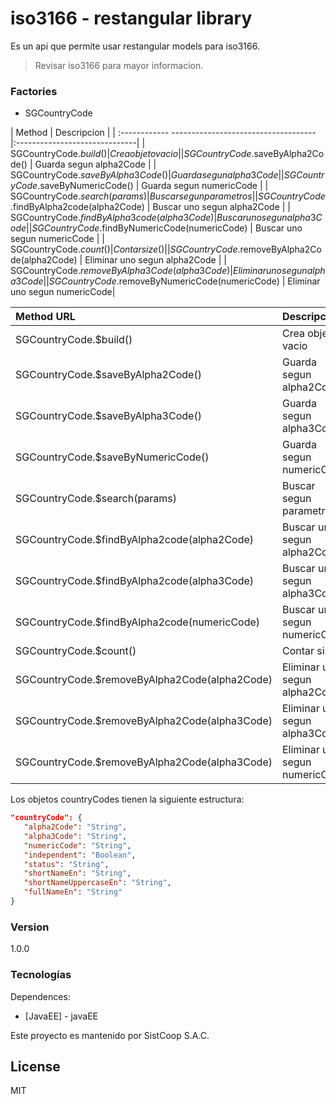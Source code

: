 # iso3166 - restangular library

Es un api que permite usar restangular models para iso3166.

> Revisar iso3166 para mayor informacion.

### Factories
* SGCountryCode


| Method                                            | Descripcion                   |
| :------------ ------------------------------------|:------------------------------|
| SGCountryCode.$build()                            | Crea objeto vacio             |
| SGCountryCode.$saveByAlpha2Code()                 | Guarda segun alpha2Code       |
| SGCountryCode.$saveByAlpha3Code()                 | Guarda segun alpha3Code       |
| SGCountryCode.$saveByNumericCode()                | Guarda segun numericCode      |
| SGCountryCode.$search(params)                     | Buscar segun parametros       |
| SGCountryCode.$findByAlpha2code(alpha2Code)       | Buscar uno segun alpha2Code   |
| SGCountryCode.$findByAlpha3code(alpha3Code)       | Buscar uno segun alpha3Code   |
| SGCountryCode.$findByNumericCode(numericCode)     | Buscar uno segun numericCode  |
| SGCountryCode.$count()                            | Contar size()                 |
| SGCountryCode.$removeByAlpha2Code(alpha2Code)     | Eliminar uno segun alpha2Code |
| SGCountryCode.$removeByAlpha3Code(alpha3Code)     | Eliminar uno segun alpha3Code |
| SGCountryCode.$removeByNumericCode(numericCode)   | Eliminar uno segun numericCode|

| Method        URL                                 | Descripcion                       |
| :-------------------------------------------------|:----------------------------------|
| SGCountryCode.$build()                            | Crea objeto vacio                 |
| SGCountryCode.$saveByAlpha2Code()                 | Guarda segun alpha2Code           |
| SGCountryCode.$saveByAlpha3Code()                 | Guarda segun alpha3Code           |
| SGCountryCode.$saveByNumericCode()                | Guarda segun numericCode          |
| SGCountryCode.$search(params)                     | Buscar segun parametros           |
| SGCountryCode.$findByAlpha2code(alpha2Code)       | Buscar uno segun alpha2Code       |
| SGCountryCode.$findByAlpha2code(alpha3Code)       | Buscar uno segun alpha3Code       |
| SGCountryCode.$findByAlpha2code(numericCode)      | Buscar uno segun numericCode      |
| SGCountryCode.$count()                            | Contar size()                     |
| SGCountryCode.$removeByAlpha2Code(alpha2Code)     | Eliminar uno segun alpha2Code     |
| SGCountryCode.$removeByAlpha2Code(alpha3Code)     | Eliminar uno segun alpha3Code     |
| SGCountryCode.$removeByAlpha2Code(alpha3Code)     | Eliminar uno segun numericCode    |

Los objetos countryCodes tienen la siguiente estructura:

```json
"countryCode": {
   "alpha2Code": "String",
   "alpha3Code": "String",
   "numericCode": "String",    
   "independent": "Boolean",
   "status": "String",  
   "shortNameEn": "String",
   "shortNameUppercaseEn": "String",
   "fullNameEn": "String"
}
```

### Version
1.0.0

### Tecnologías

Dependences:

* [JavaEE] - javaEE

Este proyecto es mantenido por SistCoop S.A.C.

License
----

MIT